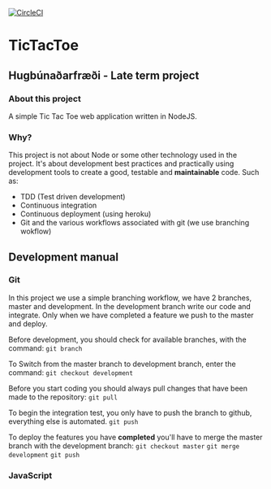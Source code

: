 [![CircleCI](https://circleci.com/gh/SoftwareSquad/TicTacToe.svg?style=svg)](https://circleci.com/gh/SoftwareSquad/TicTacToe)
# TicTacToe
## Hugbúnaðarfræði - Late term project

### About this project
A simple Tic Tac Toe web application written in NodeJS.

### Why?
This project is not about Node or some other technology used in the project. It's about development best practices and practically using development tools to create a good, testable and **maintainable** code. Such as:
- TDD (Test driven development)
- Continuous integration
- Continuous deployment (using heroku)
- Git and the various workflows associated with git (we use branching wokflow)

## Development manual

### Git
In this project we use a simple branching workflow, we have 2 branches, master and development. In the development branch write our code and integrate. Only when we have completed a feature we push to the master and deploy.

Before development, you should check for available branches, with the command:
`git branch`

To Switch from the master branch to development branch, enter the command:
`git checkout development`

Before you start coding you should always pull changes that have been made to the repository:
`git pull`

To begin the integration test, you only have to push the branch to github, everything else is automated.
`git push`

To deploy the features you have **completed** you'll have to merge the master branch with the development branch:
`git checkout master`
`git merge development`
`git push`

### JavaScript
